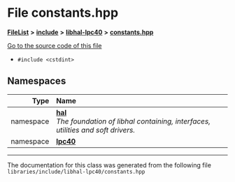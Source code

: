 

# File constants.hpp



[**FileList**](files.md) **>** [**include**](dir_cba0faac6e93618a6e2539705915bd70.md) **>** [**libhal-lpc40**](dir_2fff134b595a3a874b0307aab0eea726.md) **>** [**constants.hpp**](libhal-lpc40_2constants_8hpp.md)

[Go to the source code of this file](libhal-lpc40_2constants_8hpp_source.md)



* `#include <cstdint>`













## Namespaces

| Type | Name |
| ---: | :--- |
| namespace | [**hal**](namespacehal.md) <br>_The foundation of libhal containing, interfaces, utilities and soft drivers._  |
| namespace | [**lpc40**](namespacehal_1_1lpc40.md) <br> |





















































------------------------------
The documentation for this class was generated from the following file `libraries/include/libhal-lpc40/constants.hpp`

